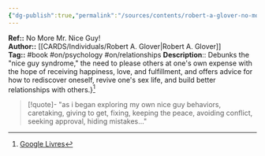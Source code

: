 ```yaml
---
{"dg-publish":true,"permalink":"/sources/contents/robert-a-glover-no-more-mr-nice-guy/","noteIcon":"","created":"2023-02-26T16:38:01.397+01:00","updated":"2023-04-07T15:55:19.619+02:00"}
---
```


**Ref::** No More Mr. Nice Guy!  
**Author::** [[CARDS/Individuals/Robert A. Glover\|Robert A. Glover]]  
**Tag::** #book #on/psychology  #on/relationships
**Description**:: Debunks the "nice guy syndrome," the need to please others at one's own expense with the hope of receiving happiness, love, and fulfillment, and offers advice for how to rediscover oneself, revive one's sex life, and build better relationships with others.}[^1]

[^1]: [Google Livres](https://books.google.fr/)

> [!quote]-
> "as i began exploring my own nice guy behaviors, caretaking, giving to get, fixing, keeping the peace, avoiding conflict, seeking approval, hiding mistakes..."

